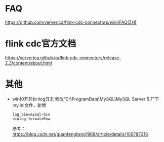 # FAQ
https://github.com/ververica/flink-cdc-connectors/wiki/FAQ(ZH)

# flink cdc官方文档
https://ververica.github.io/flink-cdc-connectors/release-2.3/content/about.html

# 其他
- win10开启binlog日志
  修改“C:\ProgramData\MySQL\MySQL Server 5.7”下my.ini文件，新增
  ```
  log_bin=mysql-bin
  binlog-format=Row
  ```
  参考：https://blog.csdn.net/guanfengliang1988/article/details/106787316